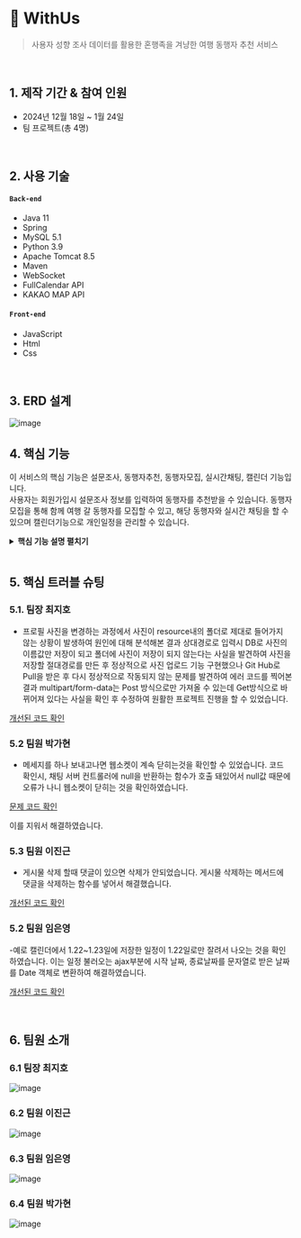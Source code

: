 # :pushpin: WithUs
> 사용자 성향 조사 데이터를 활용한 혼행족을 겨냥한 여행 동행자 추천 서비스

</br>

## 1. 제작 기간 & 참여 인원
- 2024년 12월 18일 ~ 1월 24일
- 팀 프로젝트(총 4명)

</br>

## 2. 사용 기술
#### `Back-end`
  - Java 11
  - Spring
  - MySQL 5.1
  - Python 3.9
  - Apache Tomcat 8.5
  - Maven
  - WebSocket
  - FullCalendar API
  - KAKAO MAP API
    
#### `Front-end`
  - JavaScript
  - Html
  - Css

</br>

## 3. ERD 설계
![image](https://github.com/2023-SMHRD-IS-AI1/WithusRepo/assets/153056455/607e5b07-72e3-4bc6-a528-6882671912d2)


## 4. 핵심 기능
이 서비스의 핵심 기능은 설문조사, 동행자추천, 동행자모집, 실시간채팅, 캘린더 기능입니다.  
사용자는 회원가입시 설문조사 정보를 입력하여 동행자를 추천받을 수 있습니다.
동행자 모집을 통해 함께 여행 갈 동행자를 모집할 수 있고, 
해당 동행자와 실시간 채팅을 할 수 있으며 캘린더기능으로 개인일정을 관리할 수 있습니다.

<details>
<summary><b>핵심 기능 설명 펼치기</b></summary>
<div markdown="1">

### 4.1. 전체 흐름
![image](https://github.com/2023-SMHRD-IS-AI1/WithusRepo/assets/153056455/815b3de6-7b10-4428-a112-d1ab4b12160e)


- **설문조사와 동행자 추천** :pushpin:[코드 확인](https://github.com/2023-SMHRD-IS-AI1/WithusRepo/assets/153056455/10d01598-52e3-4eff-9fcf-13794a7b61b4
)
  - 600개 정도의 설문조사 데이터를 수집
  - 180개의 y데이터 사용한 후 6개의 라벨 값을 가지고 있는 머신러닝 머신에 학습
  - DB와 연결해 회원가입시 설문조사 결과를 DB에 저장
  - 파이썬에서 Polling 방식으로 5초마다 결과에 라벨값을 입혀 다시 DB에 저장
  - 다른 분류모델 보다 성능이 좋은 Knn모델 사용
  - 사용자는 본인과 라벨값이 똑같은 사용자가 추천 동행자에 보이게 됨

- **실시간 채팅** :pushpin: [코드 확인](https://github.com/2023-SMHRD-IS-AI1/WithusRepo/assets/153056455/31226e87-0192-4046-8ae9-b7c0f27fe338)
 
  ![image](https://github.com/2023-SMHRD-IS-AI1/WithusRepo/assets/153056455/03f60ac4-c7ac-456b-8405-00f0eb07f08c)
 - 채팅은 자바스크립트의 Web Socket기능 이용
 - 사용자가 메세지를 입력, 전송하면 자바스크립트에서 샌드메세지 함수 사용하여 웹소켓 서버로 보냄
 - Web Socket 서버는 메세지를 수신하고 붙어있는 분류번호를 이용해 알맞은 곳에 다시 메세지 보내줌
 - 채팅방 번호를 붙여 경로에 방번호가 붙게 보낸뒤 서버에서 방번호를 수집
 - 해당 방번호에 들어와있는 사람만 메세지를 받을 수 있게 함


- **캘린더** :pushpin: [코드 확인](https://github.com/2023-SMHRD-IS-AI1/WithusRepo/assets/153056455/4cd9196b-0aa0-496a-8558-dca5dd9e6b44)

![image](https://github.com/2023-SMHRD-IS-AI1/WithusRepo/assets/153056455/b1ea1c1e-d3c7-4660-b5d1-3f8946a9f98b)
 - FullCalendar API를 사용
 - 비동기통신방식을 이용
 - 일정을 등록하면 일정이 불러와져 화면에 보이게끔 함

- **지도(맛집)** :pushpin: [코드 확인](https://github.com/2023-SMHRD-IS-AI1/WithusRepo/assets/153056455/02b926c9-5485-4c15-8866-d1a1f9bb2149)

![image](https://github.com/2023-SMHRD-IS-AI1/WithusRepo/assets/153056455/a4e02f85-67cf-492f-9483-40a68b0cd3e7)
 - Kakao Map API를 사용
 - JavaScript, Dom을 이용해서 마커를 표시
 - 오버레이로 가게정보 화면에 보이게 함

</div>
</details>

</br>

## 5. 핵심 트러블 슈팅
### 5.1. 팀장 최지호
- 프로필 사진을 변경하는 과정에서 사진이 resource내의 폴더로 제대로 들어가지 않는 상황이 발생하여 원인에 대해 분석해본 결과
상대경로로 입력시 DB로 사진의 이름값만 저장이 되고 폴더에 사진이 저장이 되지 않는다는 사실을 발견하여 사진을 저장할 절대경로를
만든 후 정상적으로 사진 업로드 기능 구현했으나 Git Hub로 Pull을 받은 후 다시 정상적으로 작동되지 않는 문제를 발견하여 에러 코드를
찍어본 결과 multipart/form-data는  Post 방식으로만 가져올 수 있는데 Get방식으로 바뀌어져 있다는 사실을 확인 후 수정하여 
원활한 프로젝트 진행을 할 수 있었습니다.

[개선된 코드 확인](https://github.com/2023-SMHRD-IS-AI1/WithusRepo/assets/153056455/9fdd137d-62aa-49d0-9d62-9abd0e947c4d)

### 5.2 팀원 박가현
- 메세지를 하나 보내고나면 웹소켓이 계속 닫히는것을 확인할 수 있었습니다.
  코드 확인시, 채팅 서버 컨트롤러에 null을 반환하는 함수가 호출 돼있어서 null값 때문에 오류가 나니 웹소켓이 닫히는 것을 확인하였습니다.
  
[문제 코드 확인](https://github.com/2023-SMHRD-IS-AI1/WithusRepo/assets/153056455/77085e1a-1193-4b12-8006-b4e5f178f416)

이를 지워서 해결하였습니다.

### 5.3 팀원 이진근
- 게시물 삭제 할때 댓글이 있으면 삭제가 안되었습니다.
  게시물 삭제하는 메서드에 댓글을 삭제하는 함수를 넣어서 해결했습니다.

[개선된 코드 확인](https://github.com/2023-SMHRD-IS-AI1/WithusRepo/assets/153056455/d8443f70-3e52-4947-9442-ec45c2b19577)


### 5.2 팀원 임은영
-예로 캘린더에서 1.22~1.23일에 저장한 일정이 1.22일로만 잘려서 나오는 것을 확인하였습니다.
 이는 일정 불러오는 ajax부분에 시작 날짜, 종료날짜를 문자열로 받은 날짜를 Date 객체로 변환하여 해결하였습니다.

[개선된 코드 확인](https://github.com/2023-SMHRD-IS-AI1/WithusRepo/assets/153056455/67817c8d-25fe-4dd4-9880-c255a78dbca7)

</br>

## 6. 팀원 소개
### 6.1 팀장 최지호
![image](https://github.com/2023-SMHRD-IS-AI1/WithusRepo/assets/153056455/16a66a65-baf0-4d9c-a56f-3ed50ca321f5)

### 6.2 팀원 이진근
![image](https://github.com/2023-SMHRD-IS-AI1/WithusRepo/assets/153056455/58251fb8-b464-4f2a-9260-04d7a6e5e1a1)

### 6.3 팀원 임은영
![image](https://github.com/2023-SMHRD-IS-AI1/WithusRepo/assets/153056455/1fd117d9-abd5-4f25-a2b1-fe05b1478ec5)

### 6.4 팀원 박가현
![image](https://github.com/2023-SMHRD-IS-AI1/WithusRepo/assets/153056455/806a7af5-13be-4988-aeaf-2ab9d29eceea)


</br>
